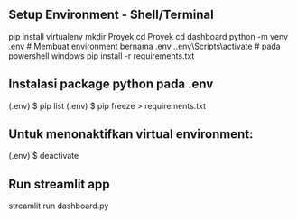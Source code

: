 ## Setup Environment - Shell/Terminal
pip install virtualenv
mkdir Proyek
cd Proyek
cd dashboard
python -m venv .env  # Membuat environment bernama .env
.\.env\Scripts\activate  # pada powershell windows
pip install -r requirements.txt

## Instalasi package python pada .env
(.env) $ pip list
(.env) $ pip freeze > requirements.txt

## Untuk menonaktifkan virtual environment:
(.env) $ deactivate

## Run streamlit app
streamlit run dashboard.py
